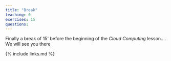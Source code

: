 ```yaml
---
title: "Break"
teaching: 0
exercises: 15
questions:
---
```

Finally a break of 15' before the beginning of the *Cloud Computing* lesson.... We will see you there

{% include links.md %}
